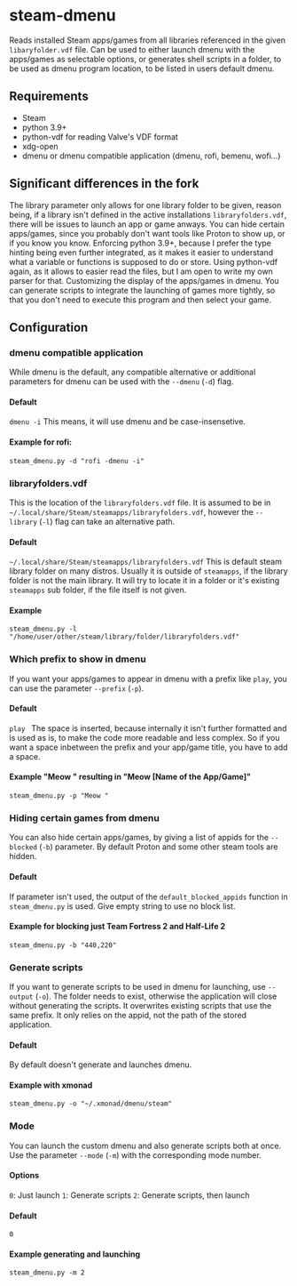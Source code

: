 # steam-dmenu

Reads installed Steam apps/games from all libraries referenced in the given `libaryfolder.vdf` file. Can be used to either launch dmenu with the apps/games as selectable options, or generates shell scripts in a folder, to be used as dmenu program location, to be listed in users default dmenu.

## Requirements
- Steam
- python 3.9+
- python-vdf for reading Valve's VDF format
- xdg-open
- dmenu or dmenu compatible application (dmenu, rofi, bemenu, wofi...)

## Significant differences in the fork
The library parameter only allows for one library folder to be given, reason being, if a library isn't defined in the active installations `libraryfolders.vdf`, there will be issues to launch an app or game anways.
You can hide certain apps/games, since you probably don't want tools like Proton to show up, or if you know you know.
Enforcing python 3.9+, because I prefer the type hinting being even further integrated, as it makes it easier to understand what a variable or functions is supposed to do or store.
Using python-vdf again, as it allows to easier read the files, but I am open to write my own parser for that.
Customizing the display of the apps/games in dmenu.
You can generate scripts to integrate the launching of games more tightly, so that you don't need to execute this program and then select your game.

## Configuration
### dmenu compatible application
While dmenu is the default, any compatible alternative or additional parameters for dmenu can be used with the `--dmenu` (`-d`) flag.
#### Default
`dmenu -i`
This means, it will use dmenu and be case-insensetive.
#### Example for rofi:
`steam_dmenu.py -d "rofi -dmenu -i"`

### libraryfolders.vdf
This is the location of the `libraryfolders.vdf` file. It is assumed to be in `~/.local/share/Steam/steamapps/libraryfolders.vdf`, however the `--library` (`-l`) flag can take an alternative path.
#### Default
`~/.local/share/Steam/steamapps/libraryfolders.vdf`
This is default steam library folder on many distros. Usually it is outside of `steamapps`, if the library folder is not the main library. It will try to locate it in a folder or it's existing `steamapps` sub folder, if the file itself is not given.
#### Example
`steam_dmenu.py -l "/home/user/other/steam/library/folder/libraryfolders.vdf"`

### Which prefix to show in dmenu
If you want your apps/games to appear in dmenu with a prefix like `play`, you can use the parameter `--prefix` (`-p`).
#### Default
`play `
The space is inserted, because internally it isn't further formatted and is used as is, to make the code more readable and less complex. So if you want a space inbetween the prefix and your app/game title, you have to add a space.
#### Example "Meow " resulting in "Meow [Name of the App/Game]"
`steam_dmenu.py -p "Meow "`

### Hiding certain games from dmenu
You can also hide certain apps/games, by giving a list of appids for the `--blocked` (`-b`) parameter. By default Proton and some other steam tools are hidden.
#### Default
If parameter isn't used, the output of the `default_blocked_appids` function in `steam_dmenu.py` is used. Give empty string to use no block list.
#### Example for blocking just Team Fortress 2 and Half-Life 2
`steam_dmenu.py -b "440,220"`

### Generate scripts
If you want to generate scripts to be used in dmenu for launching, use `--output` (`-o`). The folder needs to exist, otherwise the application will close without generating the scripts. It overwrites existing scripts that use the same prefix. It only relies on the appid, not the path of the stored application.
#### Default
By default doesn't generate and launches dmenu.
#### Example with xmonad
`steam_dmenu.py -o "~/.xmonad/dmenu/steam"`

### Mode
You can launch the custom dmenu and also generate scripts both at once. Use the parameter `--mode` (`-m`) with the corresponding mode number.
#### Options
`0`: Just launch
`1`: Generate scripts
`2`: Generate scripts, then launch
#### Default
`0`
#### Example generating and launching
`steam_dmenu.py -m 2`
